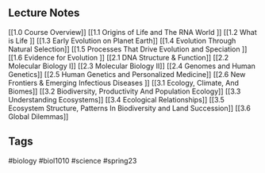 ## Lecture Notes
[[1.0 Course Overview]]
[[1.1 Origins of Life and The RNA World ]]
[[1.2 What is Life ]]
[[1.3 Early Evolution on Planet Earth]]
[[1.4 Evolution Through Natural Selection]]
[[1.5 Processes That Drive Evolution and Speciation ]]
[[1.6 Evidence for Evolution ]]
[[2.1 DNA Structure & Function]]
[[2.2 Molecular Biology I]]
[[2.3 Molecular Biology II]]
[[2.4 Genomes and Human Genetics]]
[[2.5 Human Genetics and Personalized Medicine]]
[[2.6 New Frontiers & Emerging Infectious Diseases ]]
[[3.1 Ecology, Climate, And Biomes]]
[[3.2 Biodiversity, Productivity And Population Ecology]]
[[3.3 Understanding Ecosystems]]
[[3.4 Ecological Relationships]]
[[3.5 Ecosystem Structure, Patterns In Biodiversity and Land Succession]]
[[3.6 Global Dilemmas]]
## Tags
#biology #biol1010 #science #spring23 